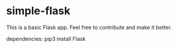 # simple-flask
 This is a basic Flask app. 
 Feel free to contribute and make it better.
 
 
 dependencies:
   pip3 install Flask
